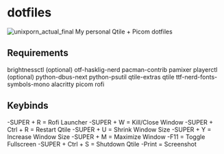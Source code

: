 # dotfiles
 
![unixporn_actual_final](https://github.com/user-attachments/assets/7e2fa792-d5bc-4d7d-8e59-12e9095c11bb)
My personal Qtile + Picom dotfiles 

## Requirements
brightnessctl (optional)
otf-hasklig-nerd
pacman-contrib
pamixer
playerctl (optional)
python-dbus-next
python-psutil
qtile-extras
qtile 
ttf-nerd-fonts-symbols-mono
alacritty
picom
rofi

## Keybinds
-SUPER + R = Rofi Launcher
-SUPER + W = Kill/Close Window
-SUPER + Ctrl + R = Restart Qtile
-SUPER + U = Shrink Window Size
-SUPER + Y = Increase Window Size
-SUPER + M = Maximize Window
-F11 = Toggle Fullscreen
-SUPER + Ctrl + S = Shutdown Qtile
-Print = Screenshot
